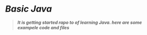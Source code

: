 # ***Basic Java***
> ***It is getting started rapo to of learning Java.
here are some exampele code and files***

